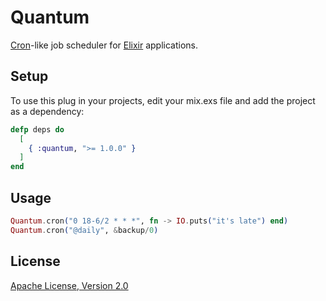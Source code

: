 # Quantum

[Cron](https://en.wikipedia.org/wiki/Cron)-like job scheduler for [Elixir](http://elixir-lang.org/) applications.

## Setup

To use this plug in your projects, edit your mix.exs file and add the project as a dependency:

```elixir
defp deps do
  [
    { :quantum, ">= 1.0.0" }
  ]
end
```

## Usage

```elixir
Quantum.cron("0 18-6/2 * * *", fn -> IO.puts("it's late") end)
Quantum.cron("@daily", &backup/0)
```

## License

[Apache License, Version 2.0](http://www.apache.org/licenses/LICENSE-2.0)
